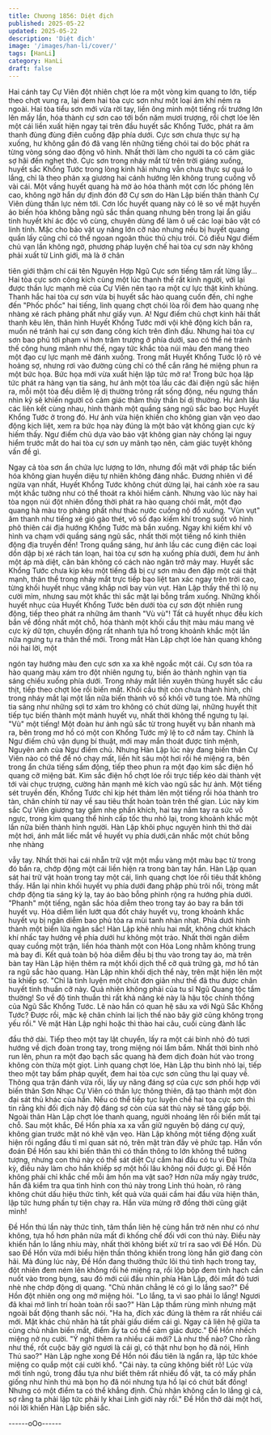 ```yaml
---
title: Chương 1856: Diệt địch
published: 2025-05-22
updated: 2025-05-22
description: 'Diệt địch'
image: '/images/han-li/cover/'
tags: [HanLi]
category: HanLi
draft: false
---
```


Hai cánh tay Cự Viên đột nhiên chợt lóe ra một vòng kim quang to
lớn, tiếp theo chợt vung ra, lại đem hai tòa cực sơn như một loại
ám khí ném ra ngoài.
Hai tòa tiểu sơn mới vừa rời tay, liền ông minh một tiếng rồi
trướng lớn lên mấy lần, hóa thành cự sơn cao tới bốn năm mươi
trượng, rồi chợt lóe lên một cái liền xuất hiện ngay tại trên đầu
huyết sắc Khổng Tước, phát ra âm thanh đùng đùng điên cuồng
đập phía dưới.
Cực sơn chưa thực sự hạ xuống, hư không gần đó đã vang lên
những tiếng chói tai do bộc phát ra từng vòng sóng dao động vô
hình.
Nhất thời làm cho người ta có cảm giác sợ hãi đến nghẹt thở.
Cực sơn trong nháy mắt từ trên trời giáng xuống, huyết sắc
Khổng Tước trong lòng kinh hãi nhưng vẫn chưa thực sự quá lo
lắng, chỉ là theo phản xạ giương hai cánh hướng lên không trung
cuồng vỗ vài cái.
Một vầng huyết quang hà mờ ảo hóa thành một cơn lốc phóng lên
cao, không ngờ hắn dự định đón đỡ Cự sơn do Hàn Lập biến
thân thành Cự Viên dùng thần lực ném tới.
Cơn lốc huyết quang này có lẽ so về mặt huyền ảo biến hóa
không bằng ngũ sắc thần quang nhưng bên trong lại ẩn giấu tinh
huyết khí ác độc vô cùng, chuyên dùng để làm ô uế các loại bảo
vật có linh tính. Mặc cho bảo vật uy năng lớn cỡ nào nhưng nếu
bị huyết quang quấn lấy cũng chỉ có thể ngoan ngoãn thúc thủ
chịu trói.
Có điều Ngư điếm chủ vạn lần không ngờ, phương pháp luyện
chế hai tòa cự sơn này không phải xuất từ Linh giới, mà là ở chân

tiên giới thậm chí cái tên Nguyên Hợp Ngũ Cực sơn tiếng tăm rất
lừng lẫy… Hai tòa cực sơn công kích cùng một lúc thanh thế rất
kinh người, với lại được thần lực mạnh mẽ của Cự Viên nên tạo
ra một cự lực thật kinh khủng.
Thanh hắc hai tòa cự sơn vừa bị huyết sắc hào quang cuốn đến,
chỉ nghe đến "Phốc phốc" hai tiếng, linh quang chợt chói lòa rồi
đem hào quang nhẹ nhàng xé rách phảng phất như giấy vụn.
A!
Ngư điếm chủ chợt kinh hãi thất thanh kêu lên, thân hình Huyết
Khổng Tước mới vội khẽ động kích bắn ra, muốn né tránh hai cự
sơn đang công kích trên đỉnh đầu.
Nhưng hai tòa cự sơn bao phủ tới phạm vi hơn trăm trượng ở
phía dưới, sao có thể né tránh thế công hung mãnh như thế, ngay
tức khắc tòa núi màu đen mang theo một đạo cự lực mạnh mẽ
đánh xuống.
Trong mắt Huyết Khổng Tước lộ rõ vẻ hoảng sợ, nhưng rơi vào
đường cùng chỉ có thể cắn răng hé miệng phun ra một bức họa.
Bức họa mới vừa xuất hiện lập tức mở ra!
Trong bức họa lập tức phát ra hàng vạn tia sáng, hư ảnh một tòa
lầu các đài điện ngũ sắc hiện ra, mỗi một tòa đều diễm lệ dị
thường trông rất sống động, nếu ngưng thần nhìn kỹ sẽ khiến
người có cảm giác thâm thúy thần bí dị thường.
Hư ảnh lầu các liên kết cùng nhau, hình thành một quầng sáng
ngũ sắc bao bọc Huyết Khổng Tước ở trong đó.
Hư ảnh vừa hiện khiến cho không gian vặn vẹo dao động kịch liệt,
xem ra bức họa này đúng là một bảo vật không gian cực kỳ hiếm
thấy.
Ngư điếm chủ dựa vào bảo vật không gian này chống lại nguy
hiểm trước mắt do hai tòa cự sơn uy mãnh tạo nên, cảm giác
tuyệt không vấn đề gì.

Ngay cả tòa sơn ẩn chứa lực lượng to lớn, nhưng đối mặt với
pháp tắc biến hóa không gian huyền diệu tự nhiên không đáng
nhắc.
Đương nhiên vì để ngừa vạn nhất, Huyết Khổng Tước không chút
dừng lại, hai cánh xòe ra sau một khắc tưởng như có thể thoát ra
khỏi hiểm cảnh.
Nhưng vào lúc này hai tòa ngọn núi đột nhiên đồng thời phát ra
hào quang chói mắt, một đạo quang hà màu tro phảng phất như
thác nước cuồng nộ đổ xuống. "Vùn vụt" âm thanh như tiếng xé
gió gào thét, vô số đạo kiếm khí trong suốt vô hình phô thiên cái
địa hướng Khổng Tước mà bắn xuống.
Ngay khi kiếm khí vô hình va chạm với quầng sáng ngũ sắc, nhất
thời một tiếng nổ kinh thiên động địa truyền đến!
Trong quầng sáng, hư ảnh lầu các cung điện các loại dồn dập bị
xé rách tán loạn, hai tòa cự sơn hạ xuống phía dưới, đem hư ảnh
một áp mà diệt, căn bản không có cách nào ngăn trở mảy may.
Huyết sắc Khổng Tước chưa kịp kêu một tiếng đã bị cự sơn màu
đen đập một cái thật mạnh, thân thể trong nháy mắt trực tiếp bạo
liệt tan xác ngay trên trời cao, từng khối huyết nhục văng khắp
nơi bay vùn vụt.
Hàn Lập thấy thế thì lộ nụ cười mỉm, nhưng sau một khắc thì sắc
mặt lại bỗng trầm xuống.
Những khối huyết nhục của Huyết Khổng Tước bên dưới tòa cự
sơn đột nhiên rung động, tiếp theo phát ra những âm thanh "Vù
vù"!
Tất cả huyết nhục đều kích bắn về đồng nhất một chỗ, hóa thành
một khối cầu thịt màu máu mang vẻ cực kỳ dữ tợn, chuyển động
rất nhanh tựa hồ trong khoảnh khắc một lần nữa ngưng tụ ra thân
thể mới.
Trong mắt Hàn Lập chợt lóe hàn quang không nói hai lời, một

ngón tay hướng màu đen cực sơn xa xa khẽ ngoắc một cái.
Cự sơn tỏa ra hào quang màu xám tro đột nhiên ngưng tụ, biến
ảo thành nghìn vạn tia sáng chiếu xuống phía dưới. Trong nháy
mắt liền xuyên thủng huyết sắc cầu thịt, tiếp theo chợt lóe rồi biến
mất.
Khối cầu thịt còn chưa thành hình, chỉ trong nháy mắt lại một lần
nữa biến thành vô số khối vỡ tung tóe.
Mà những tia sáng như những sợi tơ xám tro không có chút dừng
lại, những huyết thịt tiếp tục biến thành một mảnh huyết vụ, nhất
thời không thể ngưng tụ lại.
"Vù" một tiếng!
Một đoàn hư ảnh ngũ sắc từ trong huyết vụ bắn nhanh mà ra, bên
trong mơ hồ có một con Khổng Tước mỹ lệ to cỡ nắm tay.
Chính là Ngư điếm chủ vận dụng bí thuật, mới may mắn thoát
được tính mệnh, Nguyên anh của Ngư điếm chủ.
Nhưng Hàn Lập lúc này đang biến thân Cự Viên nào có thể để nó
chạy mất, liền hít sâu một hơi rồi hé miệng ra, bên trong ẩn chứa
tiếng sấm động, tiếp theo phun ra một đạo kim sắc điện hồ quang
cỡ miệng bát.
Kim sắc điện hồ chợt lóe rồi trực tiếp kéo dài thành vệt tới vài
chục trượng, cường hãn mạnh mẽ kích vào ngũ sắc hư ảnh.
Một tiếng sét truyền đến, Khổng Tước chỉ kịp hét thảm lên một
tiếng rồi hóa thành tro tàn, chân chính từ nay về sau tiêu thất
hoàn toàn trên thế gian.
Lúc này kim sắc Cự Viên giương tay gầm nhẹ phấn khích, hai tay
nắm tay ra sức vỗ ngực, trong kim quang thể hình cấp tốc thu nhỏ
lại, trong khoảnh khắc một lần nữa biến thành hình người.
Hàn Lập khôi phục nguyên hình thì thở dài một hơi, ánh mắt liếc
mắt về huyết vụ phía dưới,cân nhắc một chút bỗng nhẹ nhàng

vẫy tay.
Nhất thời hai cái nhẫn trữ vật một mầu vàng một màu bạc từ
trong đó bắn ra, chớp động một cái liền hiện ra trong bàn tay hắn.
Hàn Lập quan sát hai trữ vật hoàn trong tay một cái, linh quang
chợt lóe rồi tiêu thất không thấy.
Hắn lại nhìn khối huyết vụ phía dưới đang phập phù trôi nổi, tròng
mắt chớp động tia sáng kỳ lạ, tay áo bào bỗng phình rộng ra
hướng phía dưới.
"Phanh" một tiếng, ngân sắc hỏa diễm theo trong tay áo bay ra
bắn tới huyết vụ.
Hỏa diễm liền lướt qua đốt cháy huyết vụ, trong khoảnh khắc
huyết vụ bị ngân diễm bao phủ tỏa ra mùi tanh nhàn nhạt.
Phía dưới hình thành một biển lửa ngân sắc!
Hàn Lập khẽ nhíu hai mắt, không chút khách khí nhấc tay hướng
về phía dưới hư không một trảo.
Nhất thời ngân diễm quay cuồng một trận, liền hóa thành một con
Hỏa Long nhằm không trung mà bay đi.
Kết quả toàn bộ hỏa diễm đều bị thu vào trong tay áo, mà trên
bàn tay Hàn Lập hiện thêm ra một khối dịch thể cỡ quả trứng gà,
mơ hồ tản ra ngũ sắc hào quang.
Hàn Lập nhìn khối dịch thể này, trên mặt hiện lên một tia khiếp sợ.
"Chỉ là tinh luyện một chút đơn giản như thế đã thu được chân
huyết tinh thuần cỡ này. Quả nhiên không phải của tu sĩ Ngũ
Quang tộc tầm thường! So về độ tinh thuần thì rất khả năng kẻ
này là hậu tộc chính thống của Ngũ Sắc Khổng Tước. Lẽ nào hắn
có quan hệ sâu xa với Ngũ Sắc Khổng Tước? Được rồi, mặc kệ
chân chính lai lịch thế nào bây giờ cũng không trọng yếu rồi."
Vẻ mặt Hàn Lập nghi hoặc thì thào hai câu, cuối cùng đành lắc

đầu thở dài.
Tiếp theo một tay lật chuyển, lấy ra một cái bình nhỏ đỏ tươi
hướng về dịch đoàn trong tay, trong miệng nói lẩm bẩm.
Nhất thời bình nhỏ run lên, phun ra một đạo bạch sắc quang hà
đem dịch đoàn hút vào trong không còn thừa một giọt.
Linh quang chợt lóe, Hàn Lập thu bình nhỏ lại, tiếp theo một tay
bấm pháp quyết, đem hai tòa cực sơn cũng thu lại quay về.
Thông qua trận đánh vừa rồi, lấy uy năng đáng sợ của cực sơn
phối hợp với biến thân Sơn Nhạc Cự Viên có thần lực thông
thiên, đã tạo thành một đòn đại sát thủ khác của hắn.
Nếu có thể tiếp tục luyện chế hai tọa cực sơn thì tin rằng khi đối
địch này độ đáng sợ còn của sát thủ này sẽ tăng gấp bội.
Ngoài thân Hàn Lập chợt lóe thanh quang, người nhoáng lên rồi
biến mất tại chỗ.
Sau một khắc, Đề Hồn phía xa xa vẫn giữ nguyên bộ dáng cự
quỷ, không gian trước mặt nó khẽ vặn vẹo. Hàn Lập không một
tiếng động xuất hiện rồi ngẩng đầu tỉ mỉ quan sát nó, trên mặt tràn
đầy vẻ phức tạp.
Hắn vốn đoán Đề Hồn sau khi biến thân thì có thần thông to lớn
không thể tưởng tượng, nhưng con thú này có thể sát diệt Cự
cầm hai đầu có tu vi Đại Thừa kỳ, điều này làm cho hắn khiếp sợ
một hồi lâu không nói được gì.
Đề Hồn không phải chỉ khắc chế mỗi âm hồn ma vật sao?
Hơn nữa mấy ngày trước, hắn đã kiểm tra qua tình hình con thú
này trong Linh thú hoàn, rõ ràng không chút dấu hiệu thức tỉnh,
kết quả vừa quái cầm hai đầu vừa hiện thân, lập tức hưng phấn
tự tiện chạy ra.
Hắn vừa mừng rỡ đồng thời cũng giật mình!

Đề Hồn thú lần này thức tỉnh, tâm thần liên hệ cùng hắn trở nên
như có như không, tựa hồ hơn phân nửa mất đi khống chế đối
với con thú này.
Điều này khiến hắn lo lắng nhíu mày, nhất thời không biết xử trí ra
sao với Đề Hồn.
Dù sao Đề Hồn vừa mới biểu hiện thần thông khiến trong lòng
hắn giờ đang còn hãi.
Mà đúng lúc này, Đề Hồn đang thưởng thức lôi thú tinh hạch trong
tay, đột nhiên đem ném lên không rồi hé miệng ra, rồi lộp bộp
đem tinh hạch cắn nuốt vào trong bụng, sau đó mới cúi đầu nhìn
phía Hàn Lập, đôi mắt đỏ tươi nhè nhẹ chớp động dị quang.
"Chủ nhân chẳng lẽ có gì lo lắng sao?" Đề Hồn đột nhiên ong ong
mở miệng hỏi.
"Lo lắng, ta vì sao phải lo lắng! Ngươi đã khai mở linh trí hoàn
toàn rồi sao?" Hàn Lập thầm rùng mình nhưng mặt ngoài bất
động thanh sắc nói.
"Ha ha, đích xác đúng là thêm ra rất nhiều cái mới. Mặt khác chủ
nhân hà tất phải giấu diếm cái gì. Ngay cả liên hệ giữa ta cùng
chủ nhân biến mất, điểm ấy ta có thể cảm giác được." Đề Hồn
nhếch miệng nở nụ cười.
"Ý nghĩ thêm ra nhiều cái mới? Là như thế nào? Cho rằng như
thế, rốt cuộc bây giờ ngươi là cái gì, có thật như bọn họ đã nói,
Hình Thú sao?" Hàn Lập nghe xong Đề Hồn nói đầu tiên là ngẩn
ra, lập tức khóe miệng co quắp một cái cười khổ.
"Cái này. ta cũng không biết rõ! Lúc vừa mới tỉnh ngủ, trong đầu
tựa như biết thêm rất nhiều đồ vật, ta có mấy phần giống như
hình thú mà bọn họ đã nói nhưng tựa hồ lại có chút bất đồng!
Nhưng có một điểm ta có thể khẳng định. Chủ nhân không cần lo
lắng gì cả, sợ rằng ta phải lập tức phải ly khai Linh giới này rồi."
Đề Hồn thở dài một hơi, nói lời khiến Hàn Lập biến sắc.

------oOo------
